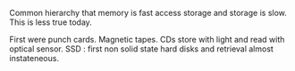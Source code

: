 Common hierarchy that memory is fast access storage and storage is slow. This is less true today.

First were punch cards.
Magnetic tapes.
CDs store with light and read with optical sensor.
SSD : first non solid state hard disks and retrieval almost instateneous.